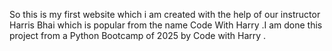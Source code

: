 So this is my first website which i am created 
with the help of our instructor Harris Bhai
which is popular from the name Code With Harry
.I am done this project from a Python Bootcamp
of 2025 by Code with Harry .

